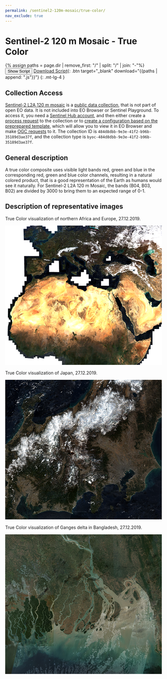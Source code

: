 ```yaml
---
permalink: /sentinel2-120m-mosaic/true-color/
nav_exclude: true
---
```


# Sentinel-2 120 m Mosaic - True Color

{% assign paths = page.dir | remove_first: "/" | split: "/" | join: "-"%}
<button class="btn btn-primary" id="toggle-script" onclick="toggleScript()">Show Script</button>
[Download Script](script.js){: .btn target="_blank" download="{{paths | append: ".js"}}"}
{: .mt-lg-4 }

<div id="script" style="display:none;"> 
{% highlight javascript %}
{% include_relative script.js %}
{% endhighlight %}
</div>

## Collection Access

[Sentinel-2 L2A 120 m mosaic](https://collections.sentinel-hub.com/sentinel-s2-l2a-mosaic-120/) is a [public data collection](https://collections.sentinel-hub.com/), that is not part of open EO data. It is not included into EO Browser or Sentinel Playground. To access it, you need a [Sentinel Hub account](https://www.sentinel-hub.com/pricing/), and then either create a [process request](https://docs.sentinel-hub.com/api/latest/api/process/) to the collection or to [create a configuration based on the preprepared template](https://www.sentinel-hub.com/faq/#how-to-visualize-own-collection-eobrowser), which will allow you to view it in EO Browser and make [OGC requests](https://www.sentinel-hub.com/develop/api/ogc/) to it. The collection ID is `484d8dbb-9e3e-41f2-b96b-35189d3ae37f`, and the collection type is `byoc-484d8dbb-9e3e-41f2-b96b-35189d3ae37f`. 

## General description

A true color composite uses visible light bands red, green and blue in the corresponding red, green and blue color channels, resulting in a natural colored product, that is a good representation of the Earth as humans would see it naturally. For Sentinel-2 L2A 120 m Mosaic, the bands (B04, B03, B02) are divided by 3000 to bring them to an expected range of 0-1. 

## Description of representative images

True Color visualization of northern Africa and Europe, 27.12.2019. 

![120 m mosaic True Color](fig/fig1.png)


True Color visualization of Japan, 27.12.2019. 

![120 m mosaic True Color](fig/fig2.png)

True Color visualization of Ganges delta in Bangladesh, 27.12.2019.

![120 m mosaic True Color](fig/fig3.png)






